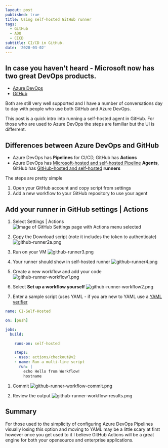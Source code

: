 ```yaml
---
layout: post
published: true
title: Using self-hosted GitHub runner
tags:
  - GitHub
  - ADO
  - CICD
subtitle: CI/CD in GitHub.
date: '2020-03-02'
---
```

## In case you haven't heard - Microsoft now has two great DevOps products. 
- [Azure DevOps](https://azure.microsoft.com/en-us/services/devops/)
- [GitHub](https://azure.microsoft.com/en-us/solutions/devops/#github)

Both are still very well supported and I have a number of conversations day to day with people who use both GitHub and Azure DevOps.

This post is a quick intro into running a self-hosted agent in GitHub. For those who are used to Azure DevOps the steps are familiar but the UI is differrent. 

## Differences between Azure DevOps and GitHub
- Azure DevOps has **Pipelines** for CI/CD, GitHub has **Actions**
- Azure DevOps has [Microsoft-hosted and self-hosted Pipeline](https://docs.microsoft.com/en-us/azure/devops/pipelines/agents/agents?view=azure-devops&tabs=browser) **Agents**, GitHub has [GitHub-hosted and self-hosted](https://help.github.com/en/actions/hosting-your-own-runners/about-self-hosted-runners) **runners**

The steps are pretty simple
1. Open your GitHub account and copy script from settings
1. Add a new workflow to your GitHub repository to use your agent

## Add your runner in GitHub settings | Actions
1. Select Settings | Actions
![Image of GitHub Settings page with Actions menu selected]({{site.baseurl}}/img/github-runner.png)

1. Copy the Download script (note it includes the token to authenticate)
![github-runner2a.png]({{site.baseurl}}/img/github-runner2a.png)

1. Run on your VM
![github-runner3.png]({{site.baseurl}}/img/github-runner3.png)

1. Your runner should show in self-hosted runner
![github-runner4.png]({{site.baseurl}}/img/github-runner4.png)

1. Create a new workflow and add your code
![github-runner-workflow1.png]({{site.baseurl}}/img/github-runner-workflow1.png)
1. Select **Set up a workflow yourself**
![github-runner-workflow2.png]({{site.baseurl}}/img/github-runner-workflow2.png)
1. Enter a sample script (uses YAML - if you are new to YAML use a [YAML verifier](https://codebeautify.org/yaml-validator/#)
```yaml
name: CI-Self-Hosted

on: [push]

jobs:
  build:

    runs-on: self-hosted

    steps:
    - uses: actions/checkout@v2
    - name: Run a multi-line script
      run: |
        echo Hello from Workflow!
        hostname
```
1. Commit
![github-runner-workflow-commit.png]({{site.baseurl}}/img/github-runner-workflow-commit.png)

1. Review the output
![github-runner-workflow-results.png]({{site.baseurl}}/img/github-runner-workflow-results.png)

## Summary
For those used to the simplicity of configuring Azure DevOps Pipelines visually losing this option and moving to YAML may be a little scary at first however once you get used to it I believe GitHub Actions will be a great engine for both your opensource and enterprise applications.
